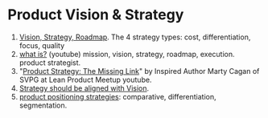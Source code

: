 # Product Vision & Strategy

1. [Vision, Strategy, Roadmap](https://blog.hubspot.com/service/product-strategy). The 4 strategy types: cost, differentiation, focus, quality
2. [what is?](https://www.youtube.com/watch?v=ebwo\_BX\_VtU) (youtube) mission, vision, strategy, roadmap, execution. product strategist.&#x20;
3. "[Product Strategy: The Missing Link](https://www.youtube.com/watch?v=x4H\_gluZI10)" by Inspired Author Marty Cagan of SVPG at Lean Product Meetup youtube.
4. [Strategy should be aligned with Vision](https://www.hotjar.com/product-strategy/).
5. [product positioning strategies](https://www.shopkick.com/partners/blog/3-types-of-product-positioning-strategies-and-how-to-best-leverage-them-fc): comparative, differentiation, segmentation.
